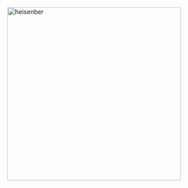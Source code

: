 <img src="https://github.com/zogich/zogich/blob/main/Walter%20White%20Ballin.gif" alt="heisenber" width="400" height="400">
